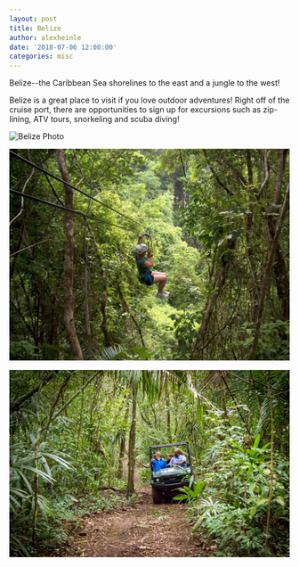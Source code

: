 ```yaml
---
layout: post
title: Belize
author: alexheinle
date: '2018-07-06 12:00:00'
categories: misc
---
```

Belize--the Caribbean Sea shorelines to the east and a jungle to the west!

Belize is a great place to visit if you love outdoor adventures! Right off of the
cruise port, there are opportunities to sign up for excursions such as zip-lining,
 ATV tours, snorkeling and scuba diving!

 ![Belize Photo](/images/scubadiving.jpg)

 ![Belize Photo](/images/zipline.jpg)

 ![Belize Photo](/images/atvtour.jpg)
